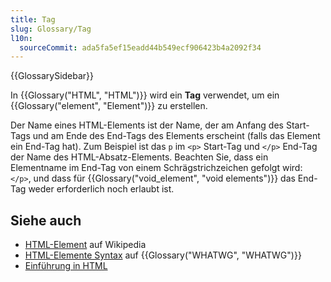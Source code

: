```yaml
---
title: Tag
slug: Glossary/Tag
l10n:
  sourceCommit: ada5fa5ef15eadd44b549ecf906423b4a2092f34
---
```


{{GlossarySidebar}}

In {{Glossary("HTML", "HTML")}} wird ein **Tag** verwendet, um ein {{Glossary("element", "Element")}} zu erstellen.

Der Name eines HTML-Elements ist der Name, der am Anfang des Start-Tags und am Ende des End-Tags des Elements erscheint (falls das Element ein End-Tag hat). Zum Beispiel ist das `p` im `<p>` Start-Tag und `</p>` End-Tag der Name des HTML-Absatz-Elements. Beachten Sie, dass ein Elementname im End-Tag von einem Schrägstrichzeichen gefolgt wird: `</p>`, und dass für {{Glossary("void_element", "void elements")}} das End-Tag weder erforderlich noch erlaubt ist.

## Siehe auch

- [HTML-Element](https://en.wikipedia.org/wiki/HTML_element) auf Wikipedia
- [HTML-Elemente Syntax](https://html.spec.whatwg.org/multipage/syntax.html#elements-2) auf {{Glossary("WHATWG", "WHATWG")}}
- [Einführung in HTML](/de/docs/Learn/HTML/Introduction_to_HTML)
